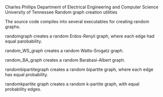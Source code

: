 Charles Phillips
Department of Electrical Engineering and Computer Science
University of Tennessee
Random graph creation utilities

The source code compiles into several executables for creating random graphs.

randomgraph creates a random Erdos-Renyii graph, where each edge had equal parobability.

random_WS_graph creates a random Watts-Srogatz graph.

random_BA_graph creates a random Barabasi-Albert graph.

randombipartitegraph creates a random bipartite graph, where each edge has equal probability.

randomkpartite graph creates a random k-partite graph, with equal probability edges.


